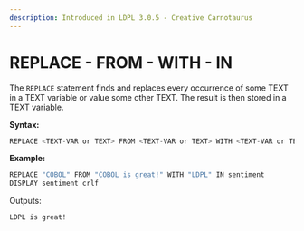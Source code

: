 ```yaml
---
description: Introduced in LDPL 3.0.5 - Creative Carnotaurus
---
```


# REPLACE - FROM - WITH - IN

The `REPLACE` statement finds and replaces every occurrence of some TEXT in a TEXT variable or value some other TEXT.  The result is then stored in a TEXT variable.

**Syntax:**

```c
REPLACE <TEXT-VAR or TEXT> FROM <TEXT-VAR or TEXT> WITH <TEXT-VAR or TEXT> IN <TEXT-VAR>
```

**Example:**

```coffeescript
REPLACE "COBOL" FROM "COBOL is great!" WITH "LDPL" IN sentiment
DISPLAY sentiment crlf
```

Outputs:

```text
LDPL is great!
```

